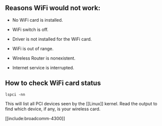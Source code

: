 ## Reasons WiFi would not work:

* No WiFi card is installed.

* WiFi switch is off.

* Driver is not installed for the WiFi card.

* WiFi is out of range.

* Wireless Router is nonexistent.

* Internet service is interrupted.

## How to check WiFi card status

```
lspci -nn
```

This will list all PCI devices seen by the [[Linux]] kernel. Read the output to find which device, if any, is your wireless card.

[[include:broadcomm-4300]]
